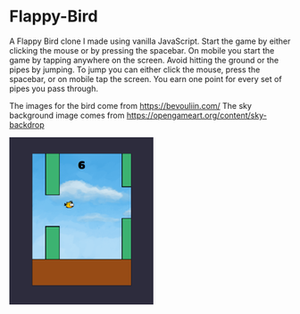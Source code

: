 # Flappy-Bird

A Flappy Bird clone I made using vanilla JavaScript. Start the game by either clicking the mouse or by pressing the spacebar. On mobile you start the game by tapping anywhere on the screen. Avoid hitting the ground or the pipes by jumping. To jump you can either click the mouse, press the spacebar, or on mobile tap the screen. You earn one point for every set of pipes you pass through.

The images for the bird come from https://bevouliin.com/
The sky background image comes from https://opengameart.org/content/sky-backdrop

<img src="https://github.com/MichaelMcCann1/Flappy-Bird/blob/main/FlappyBirdScreenshot.png" height="300px">
